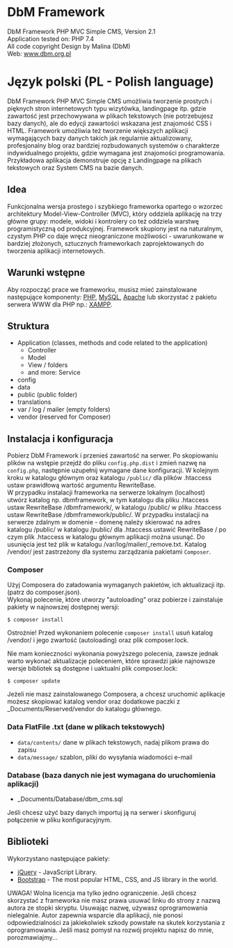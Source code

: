 # DbM Framework

DbM Framework PHP MVC Simple CMS, Version 2.1  
Application tested on: PHP 7.4  
All code copyright Design by Malina (DbM)  
Web: www.dbm.org.pl  

# Język polski (PL - Polish language)

DbM Framework PHP MVC Simple CMS umożliwia tworzenie prostych i pięknych stron internetowych typu wizytówka, landingpage itp. gdzie zawartość jest przechowywana w plikach tekstowych (nie potrzebujesz bazy danych), ale do edycji zawartości wskazana jest znajomość CSS i HTML. Framework umożliwia też tworzenie większych aplikacji wymagających bazy danych takich jak regularnie aktualizowany, profesjonalny blog oraz bardziej rozbudowanych systemów o charakterze indywidualnego projektu, gdzie wymagana jest znajomości programowania. Przykładowa aplikacja demonstruje opcję z Landingpage na plikach tekstowych oraz System CMS na bazie danych.

## Idea

Funkcjonalna wersja prostego i szybkiego frameworka opartego o wzorzec architektury Model-View-Controller (MVC), który oddziela aplikację na trzy główne grupy: modele, widoki i kontrolery co też oddziela warstwę programistyczną od produkcyjnej. Framework skupiony jest na naturalnym, czystym PHP co daje wręcz nieograniczone możliwości - uwarunkowane w bardziej złożonych, sztucznych frameworkach zaprojektowanych do tworzenia aplikacji internetowych.

## Warunki wstępne

Aby rozpocząć prace we frameworku, musisz mieć zainstalowane następujące komponenty: [PHP](http://php.net), [MySQL](https://www.mysql.com), [Apache](https://httpd.apache.org) lub skorzystać z pakietu serwera WWW dla PHP np.: [XAMPP](https://www.apachefriends.org/).

## Struktura

- Application (classes, methods and code related to the application)
  - Controller
  - Model
  - View / folders
  - and more: Service
- config
- data
- public (public folder)
- translations
- var / log / mailer (empty folders)
- vendor (reserved for Composer)

## Instalacja i konfiguracja

Pobierz DbM Framework i przenieś zawartość na serwer. Po skopiowaniu plików na wstępie przejdź do pliku `config.php.dist` i zmień nazwę na `config.php`, następnie uzupełnij wymagane dane konfiguracji. W kolejnym kroku w katalogu głównym oraz katalogu `/public/` dla plików .htaccess ustaw prawidłową wartość argumentu RewriteBase.  
W przypadku instalacji frameworka na serwerze lokalnym (localhost) utwórz katalog np. dbmframework, w tym katalogu dla pliku .htaccess ustaw RewriteBase /dbmframework/, w katalogu /public/ w pliku .htaccess ustaw RewriteBase /dbmframework/public/. W przypadku instalacji na serwerze zdalnym w domenie - domenę należy skierować na adres katalogu /public/ w katalogu /public/ dla .htaccess ustawić RewriteBase / po czym plik .htaccess w katalogu głównym aplikacji można usunąć. Do usunięcia jest też plik w katalogu /var/log/mailer/_remove.txt. Katalog /vendor/ jest zastrzeżony dla systemu zarządzania pakietami `Composer`.  

### Composer

Użyj Composera do załadowania wymaganych pakietów, ich aktualizacji itp. (patrz do composer.json).  
Wykonaj polecenie, które utworzy "autoloading" oraz pobierze i zainstaluje pakiety w najnowszej dostępnej wersji:

```shell
$ composer install
```

Ostrożnie! Przed wykonaniem polecenie `composer install` usuń katalog /vendor/ i jego zwartość (autoloading) oraz plik composer.lock.  

Nie mam konieczności wykonania powyższego polecenia, zawsze jednak warto wykonać aktualizacje poleceniem, które sprawdzi jakie najnowsze wersje bibliotek są dostępne i uaktualni plik composer.lock:

```shell
$ composer update 
```

Jeżeli nie masz zainstalowanego Composera, a chcesz uruchomić aplikacje możesz skopiować katalog vendor oraz dodatkowe paczki z _Documents/Reserved/vendor do katalogu głównego.

### Data FlatFile .txt (dane w plikach tekstowych)

- `data/contents/` dane w plikach tekstowych, nadaj plikom prawa do zapisu
- `data/message/` szablon, pliki do wysyłania wiadomości e-mail

### Database (baza danych nie jest wymagana do uruchomienia aplikacji)

- _Documents/Database/dbm_cms.sql

Jeśli chcesz użyć bazy danych importuj ją na serwer i skonfiguruj połączenie w pliku konfiguracyjnym.

## Biblioteki

Wykorzystano następujące pakiety:

* [jQuery](https://jquery.com) - JavaScript Library.
* [Bootstrap](https://getbootstrap.com) - The most popular HTML, CSS, and JS library in the world.

UWAGA! Wolna licencja ma tylko jedno ograniczenie. Jeśli chcesz skorzystać z frameworka nie masz prawa usuwać linku do strony z nazwą autora ze stopki skryptu. Usuwając nazwę, używasz oprogramowania nielegalnie. Autor zapewnia wsparcie dla aplikacji, nie ponosi odpowiedzialności za jakiekolwiek szkody powstałe na skutek korzystania z oprogramowania. Jeśli masz pomysł na rozwój projektu napisz do mnie, porozmawiajmy...
